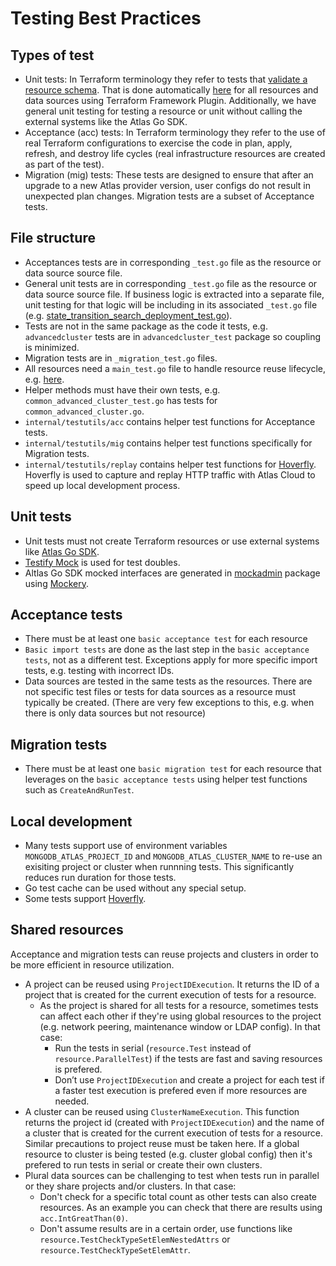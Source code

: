 
# Testing Best Practices

## Types of test

- Unit tests: In Terraform terminology they refer to tests that [validate a resource schema](https://developer.hashicorp.com/terraform/plugin/framework/handling-data/schemas#unit-testing). That is done automatically [here](https://github.com/mongodb/terraform-provider-mongodbatlas/blob/master/internal/provider/provider_test.go) for all resources and data sources using Terraform Framework Plugin. Additionally, we have general unit testing for testing a resource or unit without calling the external systems like the Atlas Go SDK.
- Acceptance (acc) tests: In Terraform terminology they refer to the use of real Terraform configurations to exercise the code in plan, apply, refresh, and destroy life cycles (real infrastructure resources are created as part of the test).
- Migration (mig) tests: These tests are designed to ensure that after an upgrade to a new Atlas provider version, user configs do not result in unexpected plan changes. Migration tests are a subset of Acceptance tests.

## File structure

- Acceptances tests are in corresponding `_test.go` file as the resource or data source source file.
- General unit tests are in corresponding  `_test.go` file as the resource or data source source file.  If business logic is extracted into a separate file, unit testing for that logic will be including in its associated `_test.go` file (e.g. [state_transition_search_deployment_test.go](https://github.com/mongodb/terraform-provider-mongodbatlas/blob/master/internal/service/searchdeployment/state_transition_search_deployment_test.go)).
- Tests are not in the same package as the code it tests, e.g. `advancedcluster` tests are in `advancedcluster_test` package so coupling is minimized.
- Migration tests are in `_migration_test.go` files.
- All resources need a `main_test.go` file to handle resource reuse lifecycle, e.g. [here](https://github.com/mongodb/terraform-provider-mongodbatlas/blob/master/internal/service/advancedcluster/main_test.go).
- Helper methods must have their own tests, e.g. `common_advanced_cluster_test.go` has tests for `common_advanced_cluster.go`.
- `internal/testutils/acc` contains helper test functions for Acceptance tests.
- `internal/testutils/mig` contains helper test functions specifically for Migration tests.
- `internal/testutils/replay` contains helper test functions for [Hoverfly](https://docs.hoverfly.io/en/latest/). Hoverfly is used to capture and replay HTTP traffic with Atlas Cloud to speed up local development process.

## Unit tests

- Unit tests must not create Terraform resources or use external systems like [Atlas Go SDK](https://github.com/mongodb/atlas-sdk-go).
- [Testify Mock](https://pkg.go.dev/github.com/stretchr/testify/mock) is used for test doubles.
- Altlas Go SDK mocked interfaces are generated in [mockadmin](https://github.com/mongodb/atlas-sdk-go/tree/main/mockadmin) package using [Mockery](https://github.com/vektra/mockery).

## Acceptance tests

- There must be at least one `basic acceptance test` for each resource
- `Basic import tests` are done as the last step in the `basic acceptance tests`, not as a different test. Exceptions apply for more specific import tests, e.g. testing with incorrect IDs.
- Data sources are tested in the same tests as the resources. There are not specific test files or tests for data sources as a resource must typically be created. (There are very few exceptions to this, e.g. when there is only data sources but not resource)

## Migration tests

- There must be at least one `basic migration test` for each resource that leverages on the `basic acceptance tests` using helper test functions such as `CreateAndRunTest`.

## Local development

- Many tests support use of environment variables `MONGODB_ATLAS_PROJECT_ID` and `MONGODB_ATLAS_CLUSTER_NAME` to re-use an exisiting project or cluster when runnning tests. This significantly reduces run duration for those tests.
- Go test cache can be used without any special setup.
- Some tests support [Hoverfly](https://docs.hoverfly.io/en/latest/).

## Shared resources

Acceptance and migration tests can reuse projects and clusters in order to be more efficient in resource utilization.

- A project can be reused using `ProjectIDExecution`. It returns the ID of a project that is created for the current execution of tests for a resource.
  - As the project is shared for all tests for a resource, sometimes tests can affect each other if they're using global resources to the project (e.g. network peering, maintenance window or LDAP config). In that case:
    - Run the tests in serial (`resource.Test` instead of `resource.ParallelTest`) if the tests are fast and saving resources is prefered.
    - Don’t use `ProjectIDExecution` and create a project for each test if a faster test execution is prefered even if more resources are needed.
- A cluster can be reused using `ClusterNameExecution`. This function returns the project id (created with `ProjectIDExecution`) and the name of a cluster that is created for the current execution of tests for a resource. Similar precautions to project reuse must be taken here. If a global resource to cluster is being tested (e.g. cluster global config) then it's prefered to run tests in serial or create their own clusters.
- Plural data sources can be challenging to test when tests run in parallel or they share projects and/or clusters. In that case:
  - Don't check for a specific total count as other tests can also create resources. As an example you can check that there are results using `acc.IntGreatThan(0)`.
  - Don't assume results are in a certain order, use functions like `resource.TestCheckTypeSetElemNestedAttrs` or `resource.TestCheckTypeSetElemAttr`.
